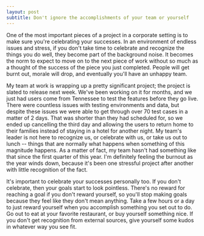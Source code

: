 ```yaml
---
layout: post
subtitle: Don't ignore the accomplishments of your team or yourself
---
```


One of the most important pieces of a project in a corporate setting is to make sure you're celebrating your successes. In an environment of endless issues and stress, if you don't take time to celebrate and recognize the things you do well, they become part of the background noise. It becomes the norm to expect to move on to the next piece of work without so much as a thought of the success of the piece you just completed. People will get burnt out, morale will drop, and eventually you'll have an unhappy team.

My team at work is wrapping up a pretty significant project; the project is slated to release next week. We've been working on it for months, and we just had users come from Tennessee to test the features before they go live. There were countless issues with testing environments and data, but despite these issues we were able to get through over 70 test cases in a matter of 2 days. That was shorter than they had scheduled for, so we ended up cancelling the third day and allowing the users to return home to their families instead of staying in a hotel for another night. My team's leader is not here to recognize us, or celebrate with us, or take us out to lunch -- things that are normally what happens when something of this magnitude happens. As a matter of fact, my team hasn't had something like that since the first quarter of this year. I'm definitely feeling the burnout as the year winds down, because it's been one stressful project after another with little recognition of the fact.

It's important to celebrate your successes personally too. If you don't celebrate, then your goals start to look pointless. There's no reward for reaching a goal if you don't reward yourself, so you'll stop making goals because they feel like they don't mean anything. Take a few hours or a day to just reward yourself when you accomplish something you set out to do. Go out to eat at your favorite restaurant, or buy yourself something nice. If you don't get recognition from external sources, give yourself some kudos in whatever way you see fit.